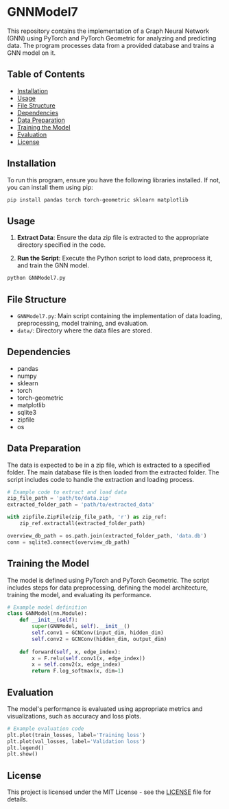
# GNNModel7

This repository contains the implementation of a Graph Neural Network (GNN) using PyTorch and PyTorch Geometric for analyzing and predicting data. The program processes data from a provided database and trains a GNN model on it.

## Table of Contents
- [Installation](#installation)
- [Usage](#usage)
- [File Structure](#file-structure)
- [Dependencies](#dependencies)
- [Data Preparation](#data-preparation)
- [Training the Model](#training-the-model)
- [Evaluation](#evaluation)
- [License](#license)

## Installation

To run this program, ensure you have the following libraries installed. If not, you can install them using pip:

```bash
pip install pandas torch torch-geometric sklearn matplotlib
```

## Usage

1. **Extract Data**: Ensure the data zip file is extracted to the appropriate directory specified in the code.

2. **Run the Script**: Execute the Python script to load data, preprocess it, and train the GNN model.

```bash
python GNNModel7.py
```

## File Structure

- `GNNModel7.py`: Main script containing the implementation of data loading, preprocessing, model training, and evaluation.
- `data/`: Directory where the data files are stored.

## Dependencies

- pandas
- numpy
- sklearn
- torch
- torch-geometric
- matplotlib
- sqlite3
- zipfile
- os

## Data Preparation

The data is expected to be in a zip file, which is extracted to a specified folder. The main database file is then loaded from the extracted folder. The script includes code to handle the extraction and loading process.

```python
# Example code to extract and load data
zip_file_path = 'path/to/data.zip'
extracted_folder_path = 'path/to/extracted_data'

with zipfile.ZipFile(zip_file_path, 'r') as zip_ref:
    zip_ref.extractall(extracted_folder_path)

overview_db_path = os.path.join(extracted_folder_path, 'data.db')
conn = sqlite3.connect(overview_db_path)
```

## Training the Model

The model is defined using PyTorch and PyTorch Geometric. The script includes steps for data preprocessing, defining the model architecture, training the model, and evaluating its performance.

```python
# Example model definition
class GNNModel(nn.Module):
    def __init__(self):
        super(GNNModel, self).__init__()
        self.conv1 = GCNConv(input_dim, hidden_dim)
        self.conv2 = GCNConv(hidden_dim, output_dim)
    
    def forward(self, x, edge_index):
        x = F.relu(self.conv1(x, edge_index))
        x = self.conv2(x, edge_index)
        return F.log_softmax(x, dim=1)
```

## Evaluation

The model's performance is evaluated using appropriate metrics and visualizations, such as accuracy and loss plots.

```python
# Example evaluation code
plt.plot(train_losses, label='Training loss')
plt.plot(val_losses, label='Validation loss')
plt.legend()
plt.show()
```

## License

This project is licensed under the MIT License - see the [LICENSE](LICENSE) file for details.
